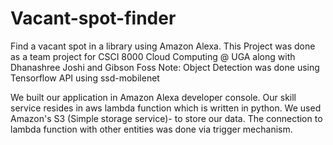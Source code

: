 # Vacant-spot-finder
Find a vacant spot in a library using Amazon Alexa.
This Project was done as a team project for CSCI 8000 Cloud Computing @ UGA along with Dhanashree Joshi and Gibson Foss
Note: Object Detection was done using Tensorflow API using ssd-mobilenet

We built our application in Amazon Alexa developer console. Our skill service resides in aws lambda function which is written in python. We used Amazon's S3 (Simple storage service)- to store our data.
The connection to lambda function with other entities was done via trigger mechanism.
